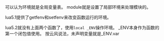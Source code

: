 可以认为环境就是全局变量表。
module就是设置了局部环境来处理模块的。

lua5.1提供了getfenv和setfenv来改变函数运行的环境。

lua5.2就没有上面两个函数了，使用`local _ENV`操作环境。
_ENV本身作为函数的第一个闭包值使用。
按云风说法，未声明变量就是_ENV.var